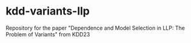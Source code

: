 # kdd-variants-llp
Repository for the paper "Dependence and Model Selection in LLP: The Problem of Variants" from KDD23

